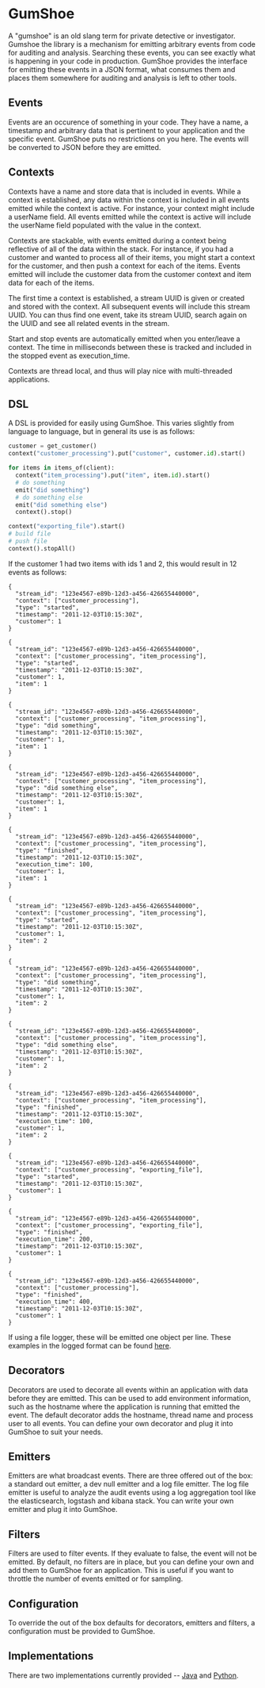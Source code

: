 # GumShoe
A "gumshoe" is an old slang term for private detective or investigator.  Gumshoe
the library is a mechanism for emitting arbitrary events from code for
auditing and analysis.  Searching these events, you can see exactly what is
happening in your code in production.  GumShoe provides the interface for
emitting these events in a JSON format, what consumes them and places them
somewhere for auditing and analysis is left to other tools.

## Events
Events are an occurence of something in your code.  They have a name, a
timestamp and arbitrary data that is pertinent to your application and the
specific event.  GumShoe puts no restrictions on you here.  The events will be
converted to JSON before they are emitted.

## Contexts
Contexts have a name and store data that is included in events.  While a context
is established, any data within the context is included in all events emitted
while the context is active.  For instance, your context might include a
userName field.  All events emitted while the context is active will include
the userName field populated with the value in the context.

Contexts are stackable, with events emitted during a context being reflective
of all of the data within the stack.  For instance, if you had a customer
and wanted to process all of their items, you might start a context for
the customer, and then push a context for each of the items.  Events emitted
will include the customer data from the customer context and item data for
each of the items.

The first time a context is established, a stream UUID is given or created and
stored with the context.  All subsequent events will include this stream
UUID.  You can thus find one event, take its stream UUID, search again on
the UUID and see all related events in the stream.

Start and stop events are automatically emitted when you enter/leave a
context.  The time in milliseconds between these is tracked and included in the
stopped event as execution_time.

Contexts are thread local, and thus will play nice with multi-threaded
applications.

## DSL
A DSL is provided for easily using GumShoe.  This varies slightly from
language to language, but in general its use is as follows:

```python
customer = get_customer()
context("customer_processing").put("customer", customer.id).start()

for items in items_of(client):
  context("item_processing").put("item", item.id).start()
  # do something
  emit("did something")
  # do something else
  emit("did something else")
  context().stop()

context("exporting_file").start()
# build file
# push file
context().stopAll()
```

If the customer 1 had two items with ids 1 and 2, this would result in 12 events
as follows:

```
{
  "stream_id": "123e4567-e89b-12d3-a456-426655440000",
  "context": ["customer_processing"],
  "type": "started",
  "timestamp": "2011-12-03T10:15:30Z",
  "customer": 1
}

{
  "stream_id": "123e4567-e89b-12d3-a456-426655440000",
  "context": ["customer_processing", "item_processing"],
  "type": "started",
  "timestamp": "2011-12-03T10:15:30Z",
  "customer": 1,
  "item": 1
}

{
  "stream_id": "123e4567-e89b-12d3-a456-426655440000",
  "context": ["customer_processing", "item_processing"],
  "type": "did something",
  "timestamp": "2011-12-03T10:15:30Z",
  "customer": 1,
  "item": 1
}

{
  "stream_id": "123e4567-e89b-12d3-a456-426655440000",
  "context": ["customer_processing", "item_processing"],
  "type": "did something else",
  "timestamp": "2011-12-03T10:15:30Z",
  "customer": 1,
  "item": 1
}

{
  "stream_id": "123e4567-e89b-12d3-a456-426655440000",
  "context": ["customer_processing", "item_processing"],
  "type": "finished",
  "timestamp": "2011-12-03T10:15:30Z",
  "execution_time": 100,
  "customer": 1,
  "item": 1
}

{
  "stream_id": "123e4567-e89b-12d3-a456-426655440000",
  "context": ["customer_processing", "item_processing"],
  "type": "started",
  "timestamp": "2011-12-03T10:15:30Z",
  "customer": 1,
  "item": 2
}

{
  "stream_id": "123e4567-e89b-12d3-a456-426655440000",
  "context": ["customer_processing", "item_processing"],
  "type": "did something",
  "timestamp": "2011-12-03T10:15:30Z",
  "customer": 1,
  "item": 2
}

{
  "stream_id": "123e4567-e89b-12d3-a456-426655440000",
  "context": ["customer_processing", "item_processing"],
  "type": "did something else",
  "timestamp": "2011-12-03T10:15:30Z",
  "customer": 1,
  "item": 2
}

{
  "stream_id": "123e4567-e89b-12d3-a456-426655440000",
  "context": ["customer_processing", "item_processing"],
  "type": "finished",
  "timestamp": "2011-12-03T10:15:30Z",
  "execution_time": 100,
  "customer": 1,
  "item": 2
}

{
  "stream_id": "123e4567-e89b-12d3-a456-426655440000",
  "context": ["customer_processing", "exporting_file"],
  "type": "started",
  "timestamp": "2011-12-03T10:15:30Z",
  "customer": 1
}

{
  "stream_id": "123e4567-e89b-12d3-a456-426655440000",
  "context": ["customer_processing", "exporting_file"],
  "type": "finished",
  "execution_time": 200,
  "timestamp": "2011-12-03T10:15:30Z",
  "customer": 1
}

{
  "stream_id": "123e4567-e89b-12d3-a456-426655440000",
  "context": ["customer_processing"],
  "type": "finished",
  "execution_time": 400,
  "timestamp": "2011-12-03T10:15:30Z",
  "customer": 1
}
```

If using a file logger, these will be emitted one object per line.  These
examples in the logged format can be found [here](example.json).

## Decorators
Decorators are used to decorate all events within an application with data
before they are emitted.  This can be used to add environment information,
such as the hostname where the application is running that emitted the
event.  The default decorator adds the hostname, thread name and process
user to all events.  You can define your own decorator and plug it into
GumShoe to suit your needs.

## Emitters
Emitters are what broadcast events.  There are three offered out of the box:
a standard out emitter, a dev null emitter and a log file emitter.  The
log file emitter is useful to analyze the audit events using a log aggregation
tool like the elasticsearch, logstash and kibana stack.  You can write your
own emitter and plug it into GumShoe.

## Filters
Filters are used to filter events.  If they evaluate to false, the event
will not be emitted.  By default, no filters are in place, but you can
define your own and add them to GumShoe for an application.  This is
useful if you want to throttle the number of events emitted or for sampling.

## Configuration
To override the out of the box defaults for decorators, emitters and filters,
a configuration must be provided to GumShoe.

## Implementations
There are two implementations currently provided --
[Java](java/README.md) and [Python](python/README.md).

